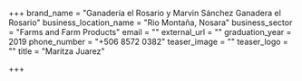 +++
brand_name = "Ganadería el Rosario y Marvin Sánchez Ganadera el Rosario"
business_location_name = "Rio Montaña, Nosara"
business_sector = "Farms and Farm Products"
email = ""
external_url = ""
graduation_year = 2019
phone_number = "+506 8572 0382"
teaser_image = ""
teaser_logo = ""
title = "Maritza Juarez"

+++
